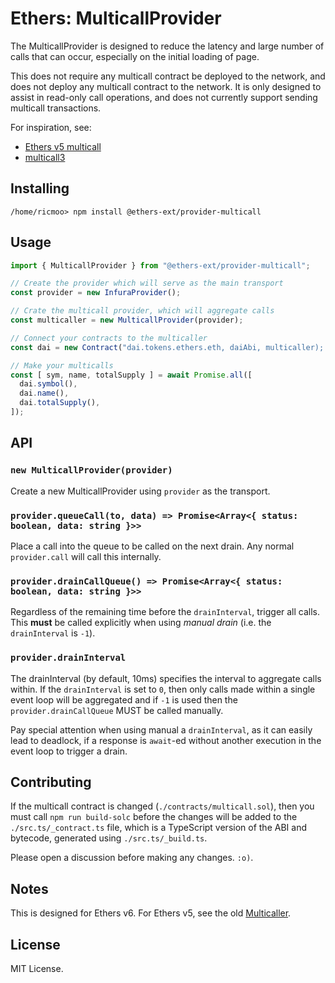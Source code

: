 Ethers: MulticallProvider
=========================

The MulticallProvider is designed to reduce the latency and large
number of calls that can occur, especially on the initial loading
of page.

This does not require any multicall contract be deployed to the network,
and does not deploy any multicall contract to the network. It is only
designed to assist in read-only call operations, and does not
currently support sending multicall transactions.

For inspiration, see:

- [Ethers v5 multicall](https://github.com/ricmoo/multicall)
- [multicall3](https://www.multicall3.com)


Installing
----------

```shell
/home/ricmoo> npm install @ethers-ext/provider-multicall
```


Usage
-----

```javascript
import { MulticallProvider } from "@ethers-ext/provider-multicall";

// Create the provider which will serve as the main transport
const provider = new InfuraProvider();

// Crate the multicall provider, which will aggregate calls
const multicaller = new MulticallProvider(provider);

// Connect your contracts to the multicaller
const dai = new Contract("dai.tokens.ethers.eth, daiAbi, multicaller);

// Make your multicalls
const [ sym, name, totalSupply ] = await Promise.all([
  dai.symbol(),
  dai.name(),
  dai.totalSupply(),
]);
```


API
---

### `new MulticallProvider(provider)`

Create a new MulticallProvider using `provider` as the transport.

### `provider.queueCall(to, data) => Promise<Array<{ status: boolean, data: string }>>`

Place a call into the queue to be called on the next drain. Any normal
`provider.call` will call this internally.

### `provider.drainCallQueue() => Promise<Array<{ status: boolean, data: string }>>`

Regardless of the remaining time before the `drainInterval`, trigger all
calls. This **must** be called explicitly when using *manual drain* (i.e.
the `drainInterval` is `-1`).

### `provider.drainInterval`

The drainInterval (by default, 10ms) specifies the interval to aggregate
calls within. If the `drainInterval` is set to `0`, then only calls
made within a single event loop will be aggregated and if `-1` is used
then the `provider.drainCallQueue` MUST be called manually.

Pay special attention when using manual a `drainInterval`, as it can
easily lead to deadlock, if a response is `await`-ed without another
execution in the event loop to trigger a drain.


Contributing
------------

If the multicall contract is changed (`./contracts/multicall.sol`),
then you must call `npm run build-solc` before the changes will be
added to the `./src.ts/_contract.ts` file, which is a TypeScript
version of the ABI and bytecode, generated using `./src.ts/_build.ts`.

Please open a discussion before making any changes. `:o)`.


Notes
-----

This is designed for Ethers v6. For Ethers v5, see the old
[Multicaller](https://github.com/ricmoo/multicall/tree/main).


License
-------

MIT License.
